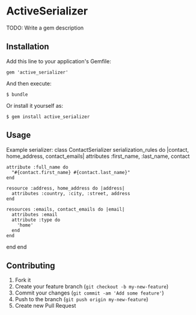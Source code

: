 # ActiveSerializer

TODO: Write a gem description

## Installation

Add this line to your application's Gemfile:

    gem 'active_serializer'

And then execute:

    $ bundle

Or install it yourself as:

    $ gem install active_serializer

## Usage

Example serializer:
class ContactSerializer
  serialization_rules do |contact, home_address, contact_emails|
    attributes :first_name, :last_name, contact

    attribute :full_name do
      "#{contact.first_name} #{contact.last_name}"
    end

    resource :address, home_address do |address|
      attributes :country, :city, :street, address
    end

    resources :emails, contact_emails do |email|
      attributes :email
      attribute :type do
        'home'
      end
    end
  end
end

## Contributing

1. Fork it
2. Create your feature branch (`git checkout -b my-new-feature`)
3. Commit your changes (`git commit -am 'Add some feature'`)
4. Push to the branch (`git push origin my-new-feature`)
5. Create new Pull Request

